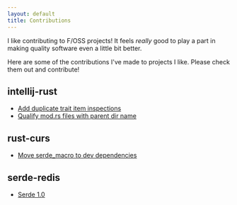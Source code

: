 ```yaml
---
layout: default
title: Contributions
---
```


I like contributing to F/OSS projects! It feels *really* good to play a part in making quality software even a little bit better.

Here are some of the contributions I've made to projects I like. Please check them out and contribute!

## intellij-rust
  - [Add duplicate trait item inspections](https://github.com/intellij-rust/intellij-rust/pull/596)
  - [Qualify mod.rs files with parent dir name](https://github.com/intellij-rust/intellij-rust/pull/706)

## rust-curs
  - [Move serde_macro to dev dependencies](https://github.com/bitex-la/rust-curs/pull/3)

## serde-redis
  - [Serde 1.0](https://github.com/OneSignal/serde-redis/pull/11)